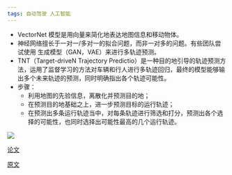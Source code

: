 ```yaml
---
tags: 自动驾驶 人工智能
---
```


* <hu>VectorNet</hu> 模型是用向量来简化地表达地图信息和移动物体。
* 神经网络擅长于一对一/多对一的拟合问题，而非一对多的问题。有些团队尝试使用 <hu>生成模型</hu>（GAN，VAE）来进行多轨迹预测。
* <hu>TNT（Target-driveN Trajectory Predictio）</hu>是一种目的地引导的轨迹预测方法，运用了监督学习的方法对车辆和行人进行多轨迹回归，最终的模型能够输出多个未来轨迹的预测，同时明确指出各个轨迹可能性。
* 步骤：
  * 利用地图的先验信息，离散化并预测目的地；
  * 在预测目的地基础之上，进一步预测目标的运行轨迹；
  * 在预测出多条运行轨迹当中，对每条轨迹进行筛选和打分，预测出各个选择的可能性，也同时选择出可能性最高的几个运行轨迹。

![](http://zhouzm.cn/DailyRead/assets/images/210927-Waymo-TNT-1.png)

[论文](https://arxiv.org/pdf/2008.08294.pdf)

[原文](https://www.toutiao.com/i6884889989134418436)

